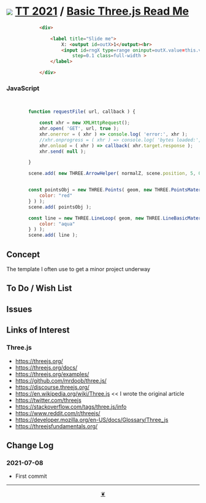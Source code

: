 # [![](https://pushme-pullyou.github.io/tootoo-2021/lib/assets/icons/mark-github.svg )](https://github.com/pushme-pullyou/tootoo-2021/ "Source code on GitHub" ) [TT 2021]( https://pushme-pullyou.github.io/tootoo-2021/ "Home page" ) / [Basic Three.js Read Me]( https://pushme-pullyou.github.io/tootoo-2021/#lib3d/0-basic-threejs/README.md)


<!--@@@
<div class=iframe-resize ><iframe src=https://pushme-pullyou.github.io/tootoo-2021/lib3d/0-basic-threejs/ height=100% width=100% ></iframe></div>
_Basic Three.js in a resizable window. One finger to rotate. Two to zoom._


### Full Screen: [Basic Three.js]( https://pushme-pullyou.github.io/tootoo-2021/lib3d/0-basic-threejs/ )
@@@-->

``` html
			<div>

				<label title="Slide me">
					X: <output id=outX>1</output><br>
					<input id=rngX type=range oninput=outX.value=this.value;updateModel(this); min=0 max=10 value=1
						step=0.1 class=full-width >
				</label>

			</div>

```

### JavaScript


``` js


		function requestFile( url, callback ) {

			const xhr = new XMLHttpRequest();
			xhr.open( 'GET', url, true );
			xhr.onerror = ( xhr ) => console.log( 'error:', xhr );
			//xhr.onprogress = ( xhr ) => console.log( 'bytes loaded:', xhr.loaded );
			xhr.onload = ( xhr ) => callback( xhr.target.response );
			xhr.send( null );

		}

		scene.add( new THREE.ArrowHelper( normalZ, scene.position, 5, 0x00ffff ) ); // aqua


		const pointsObj = new THREE.Points( geom, new THREE.PointsMaterial( {
			color: "red"
		} ) );
		scene.add( pointsObj );

		const line = new THREE.LineLoop( geom, new THREE.LineBasicMaterial( {
			color: "aqua"
		} ) );
		scene.add( line );
```

## Concept

The template I often use to get a minor project underway


## To Do / Wish List


## Issues


## Links of Interest

### Three.js

* https://threejs.org/
* https://threejs.org/docs/
* https://threejs.org/examples/
* https://github.com/mrdoob/three.js/
* https://discourse.threejs.org/
* https://en.wikipedia.org/wiki/Three.js << I wrote the original article
* https://twitter.com/threejs
* https://stackoverflow.com/tags/three.js/info
* https://www.reddit.com/r/threejs/
* https://developer.mozilla.org/en-US/docs/Glossary/Three_js
* https://threejsfundamentals.org/


## Change Log


### 2021-07-08

* First commit


***

<center title="Hello! Click me to go up to the top" ><a class=aDingbat href=javascript:window.scrollTo(0,0);> ❦ </a></center>
